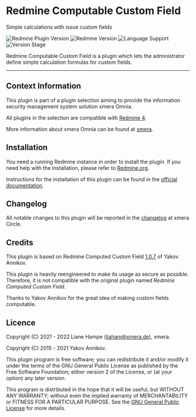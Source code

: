 # Redmine Computable Custom Field

Simple calculations with issue custom fields

![Redmine Plugin Version](https://img.shields.io/badge/Redmine_Plugin-v3.0.4-red) ![Redmine Version](https://img.shields.io/badge/Redmine-v4.x.x-blue) ![Language Support](https://img.shields.io/badge/Languages-en,_de-green) ![Version Stage](https://img.shields.io/badge/Stage-release-important)

Redmine Computable Custom Field is a plugin which lets the administrator define simple calculation formulas for custom fields.

---

## Context Information

This plugin is part of a plugin selection aiming to provide the information security management system solution xmera Omnia.

All plugins in the selection are compatible with [Redmine 4](https://redmine.org).

More information about xmera Omnia can be found at [xmera](https://xmera.de).


## Installation

You need a running Redmine instance in order to install the plugin. If you need help with the installation, please refer to [Redmine.org](https://redmine.org).

Instructions for the installation of this plugin can be found in the [official documentation](https://circle.xmera.de/projects/redmine-computable-custom-field/wiki).

## Changelog

All notable changes to this plugin will be reported in the [changelog](https://circle.xmera.de/projects/redmine-computable-custom-field/repository/redmine_computable_custom_field/revisions/master/entry/CHANGELOG.md) at xmera Circle.

## Credits

This plugin is based on Redmine Computed Custom Field [1.0.7](https://github.com/annikoff/redmine_plugin_computed_custom_field/releases/tag/v1.0.7) of Yakov Annikov.

This plugin is heavily reengineered to make its usage as secure as possible. Therefore, it is not compatible with the original plugin named *Redmine Computed Custom Field*.

Thanks to Yakov Annikov for the great idea of making custom fields computable.

## Licence

Copyright (C) 2021 - 2022 Liane Hampe (<liaham@xmera.de>), xmera.

Copyright (C) 2015 - 2021 Yakov Annikov.

This plugin program is free software; you can redistribute it and/or
modify it under the terms of the GNU General Public License
as published by the Free Software Foundation; either version 2
of the License, or (at your option) any later version.

This program is distributed in the hope that it will be useful,
but WITHOUT ANY WARRANTY; without even the implied warranty of
MERCHANTABILITY or FITNESS FOR A PARTICULAR PURPOSE.  See the
[GNU General Public License](https://www.gnu.org/licenses/old-licenses/gpl-2.0.en.html) for more details.

